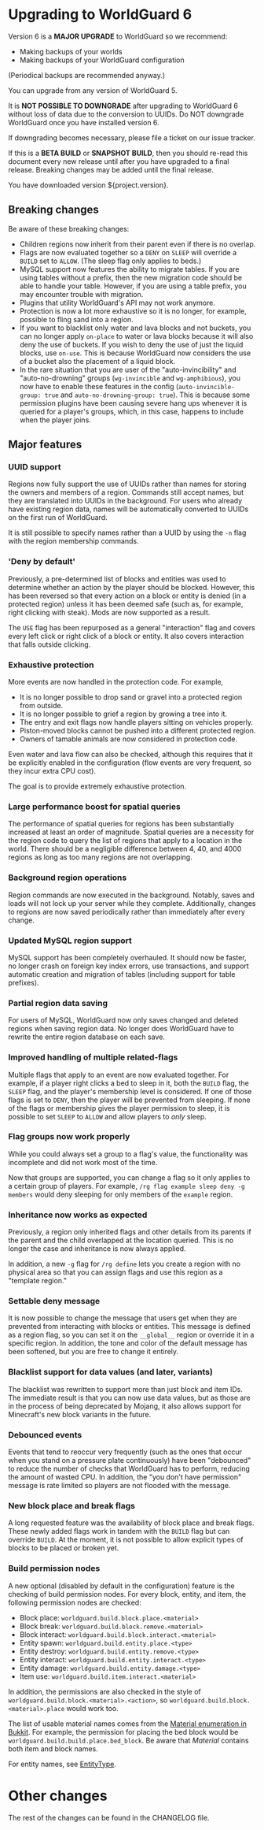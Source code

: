 # Upgrading to WorldGuard 6

Version 6 is a __MAJOR UPGRADE__ to WorldGuard so we recommend:

* Making backups of your worlds
* Making backups of your WorldGuard configuration

(Periodical backups are recommended anyway.)

You can upgrade from any version of WorldGuard 5.

It is __NOT POSSIBLE TO DOWNGRADE__ after upgrading to WorldGuard 6 without loss of data due to the conversion to UUIDs. Do NOT downgrade WorldGuard once you have installed version 6.

If downgrading becomes necessary, please file a ticket on our issue tracker.

If this is a __BETA BUILD__ or __SNAPSHOT BUILD__, then you should re-read this document every new release until after you have upgraded to a final release. Breaking changes may be added until the final release.

You have downloaded version ${project.version}.

## Breaking changes

Be aware of these breaking changes:

* Children regions now inherit from their parent even if there is no overlap.
* Flags are now evaluated together so a `DENY` on `SLEEP` will override a `BUILD` set to `ALLOW`. (The sleep flag only applies to beds.)
* MySQL support now features the ability to migrate tables. If you are using tables without a prefix, then the new migration code should be able to handle your table. However, if you are using a table prefix, you may encounter trouble with migration.
* Plugins that utility WorldGuard's API may not work anymore.
* Protection is now a lot more exhaustive so it is no longer, for example, possible to fling sand into a region.
* If you want to blacklist only water and lava blocks and not buckets, you can no longer apply `on-place` to water or lava blocks because it will also deny the use of buckets. If you wish to deny the use of just the liquid blocks, use `on-use`. This is because WorldGuard now considers the use of a bucket also the placement of a liquid block.
* In the rare situation that you are user of the "auto-invincibility" and "auto-no-drowning" groups (`wg-invincible` and `wg-amphibious`), you now have to enable these features in the config (`auto-invincible-group: true` and `auto-no-drowning-group: true`). This is because some permission plugins have been causing severe hang ups whenever it is queried for a player's groups, which, in this case, happens to include when the player joins.

## Major features

### UUID support

Regions now fully support the use of UUIDs rather than names for storing the owners and members of a region. Commands still accept names, but they are translated into UUIDs in the background. For users who already have existing region data, names will be automatically converted to UUIDs on the first run of WorldGuard.

It is still possible to specify names rather than a UUID by using the `-n` flag with the region membership commands.

### 'Deny by default'

Previously, a pre-determined list of blocks and entities was used to determine whether an action by the player should be blocked. However, this has been reversed so that every action on a block or entity is denied (in a protected region) unless it has been deemed safe (such as, for example, right clicking with steak). Mods are now supported as a result.

The `USE` flag has been repurposed as a general "interaction" flag and covers every left click or right click of a block or entity. It also covers interaction that falls outside clicking.

### Exhaustive protection

More events are now handled in the protection code. For example,

* It is no longer possible to drop sand or gravel into a protected region from outside.
* It is no longer possible to grief a region by growing a tree into it.
* The entry and exit flags now handle players sitting on vehicles properly.
* Piston-moved blocks cannot be pushed into a different protected region.
* Owners of tamable animals are now considered in protection code.

Even water and lava flow can also be checked, although this requires that it be explicitly enabled in the configuration (flow events are very frequent, so they incur extra CPU cost).

The goal is to provide extremely exhaustive protection.

### Large performance boost for spatial queries

The performance of spatial queries for regions has been substantially increased at least an order of magnitude. Spatial queries are a necessity for the region code to query the list of regions that apply to a location in the world. There should be a negligible difference between 4, 40, and 4000 regions as long as too many regions are not overlapping.

### Background region operations

Region commands are now executed in the background. Notably, saves and loads will not lock up your server while they complete. Additionally, changes to regions are now saved periodically rather than immediately after every change.

### Updated MySQL region support

MySQL support has been completely overhauled. It should now be faster, no longer crash on foreign key index errors, use transactions, and support automatic creation and migration of tables (including support for table prefixes).

### Partial region data saving

For users of MySQL, WorldGuard now only saves changed and deleted regions when saving region data. No longer does WorldGuard have to rewrite the entire region database on each save.

### Improved handling of multiple related-flags

Multiple flags that apply to an event are now evaluated together. For example, if a player right clicks a bed to sleep in it, both the `BUILD` flag, the `SLEEP` flag, and the player's membership level is considered. If one of those flags is set to `DENY`, then the player will be prevented from sleeping. If none of the flags or membership gives the player permission to sleep, it is possible to set `SLEEP` to `ALLOW` and allow players to _only_ sleep.

### Flag groups now work properly

While you could always set a group to a flag's value, the functionality was incomplete and did not work most of the time.

Now that groups are supported, you can change a flag so it only applies to a certain group of players. For example, `/rg flag example sleep deny -g members` would deny sleeping for only members of the `example` region.

### Inheritance now works as expected

Previously, a region only inherited flags and other details from its parents if the parent and the child overlapped at the location queried. This is no longer the case and inheritance is now always applied. 

In addition, a new `-g` flag for `/rg define` lets you create a region with no physical area so that you can assign flags and use this region as a "template region."

### Settable deny message

It is now possible to change the message that users get when they are prevented from interacting with blocks or entities. This message is defined as a region flag, so you can set it on the `__global__` region or override it in a specific region. In addition, the tone and color of the default message has been softened, but you are free to change it entirely.

### Blacklist support for data values (and later, variants)

The blacklist was rewritten to support more than just block and item IDs. The immediate result is that you can now use data values, but as those are in the process of being deprecated by Mojang, it also allows support for Minecraft's new block variants in the future.

### Debounced events

Events that tend to reoccur very frequently (such as the ones that occur when you stand on a pressure plate continuously) have been "debounced" to reduce the number of checks that WorldGuard has to perform, reducing the amount of wasted CPU. In addition, the "you don't have permission" message is rate limited so players are not flooded with the message.

### New block place and break flags

A long requested feature was the availability of block place and break flags. These newly added flags work in tandem with the `BUILD` flag but can override `BUILD`. At the moment, it is not possible to allow explicit types of blocks to be placed or broken yet.

### Build permission nodes

A new optional (disabled by default in the configuration) feature is the checking of build permission nodes. For every block, entity, and item, the following permission nodes are checked:

* Block place: `worldguard.build.block.place.<material>`
* Block break: `worldguard.build.block.remove.<material>`
* Block interact: `worldguard.build.block.interact.<material>`
* Entity spawn: `worldguard.build.entity.place.<type>`
* Entity destroy: `worldguard.build.entity.remove.<type>`
* Entity interact: `worldguard.build.entity.interact.<type>`
* Entity damage: `worldguard.build.entity.damage.<type>`
* Item use: `worldguard.build.item.interact.<material>`

In addition, the permissions are also checked in the style of `worldguard.build.block.<material>.<action>`, so `worldguard.build.block.<material>.place` would work too.

The list of usable material names comes from the [Material enumeration in Bukkit](http://jd.bukkit.org/rb/apidocs/org/bukkit/Material.html). For example, the permission for placing the bed block would be `worldguard.build.build.place.bed_block`. Be aware that _Material_ contains both item and block names.

For entity names, see [EntityType](http://jd.bukkit.org/rb/apidocs/org/bukkit/entity/EntityType.html).

# Other changes

The rest of the changes can be found in the CHANGELOG file.